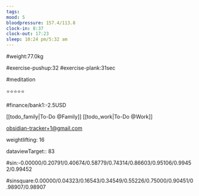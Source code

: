 ```yaml
---
tags: 
mood: 5
bloodpressure: 157.4/113.8
clock-in: 8:37
clock-out: 17:23
sleep: 10:24 pm/5:32 am
---
```


#weight:77.0kg

#exercise-pushup:32
#exercise-plank:31sec

#meditation

⭐⭐⭐⭐⭐

#finance/bank1:-2.5USD

[[todo_family|To-Do @Family]]
[[todo_work|To-Do @Work]]

obsidian-tracker+1@gmail.com

weightlifting: 16

dataviewTarget:: 83

#sin:-0.00000/0.20791/0.40674/0.58779/0.74314/0.86603/0.95106/0.99452/0.99452

#sinsquare:0.00000/0.04323/0.16543/0.34549/0.55226/0.75000/0.90451/0.98907/0.98907

